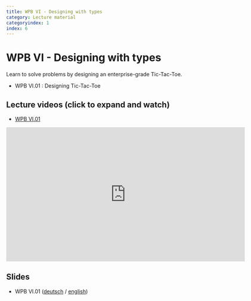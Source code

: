 ```yaml
---
title: WPB VI - Designing with types
category: Lecture material
categoryindex: 1
index: 6
---
```


# WPB VI - Designing with types

Learn to solve problems by designing an enterprise-grade Tic-Tac-Toe.

- WPB VI.01 : Designing Tic-Tac-Toe
 
## Lecture videos (click to expand and watch)

- <a href="#vimeo-1" data-action="collapse">WPB VI.01</a></p>
<div id="vimeo-1" class="is-collapsible">
    <iframe title="vimeo-player" src="https://player.vimeo.com/video/423740478" width="640" height="360" frameborder="0" allowfullscreen="allowfullscreen"></iframe>
</div>

## Slides

- WPB VI.01 ([deutsch](https://csb.bio.uni-kl.de/teaching/WPB_Podcast/VI01_Typen-gesteuertes_Design.pdf) / [english](https://csb.bio.uni-kl.de/teaching/WPB_Podcast/eng/VI01_Designing_with_types.pdf))



